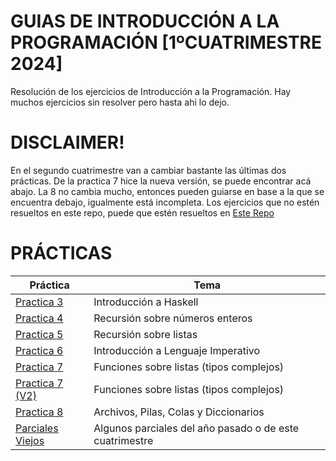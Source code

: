 # GUIAS DE INTRODUCCIÓN A LA PROGRAMACIÓN [1ºCUATRIMESTRE 2024]
Resolución de los ejercicios de Introducción a la Programación. Hay muchos ejercicios sin resolver pero hasta ahi lo dejo.

# DISCLAIMER!
En el segundo cuatrimestre van a cambiar bastante las últimas dos prácticas.
De la practica 7 hice la nueva versión, se puede encontrar acá abajo. La 8 no cambia mucho, entonces pueden guiarse en base a la que se encuentra debajo, igualmente está incompleta. Los ejercicios que no estén resueltos en este repo, puede que estén resueltos en
[Este Repo](https://github.com/agustinacf/IntroduccionALaProgramacion)


# PRÁCTICAS
|                                                         Práctica                                                                |                   Tema                     |
|---------------------------------------------------------------------------------------------------------------------------------|--------------------------------------------|
| [Practica 3](https://github.com/dZev1/IntroProgGuias/tree/14f0320dbd7300760ea5efe5667ba067a4357c6b/Practica3)                   | Introducción a Haskell                     |
| [Practica 4](https://github.com/dZev1/IntroProgGuias/tree/14f0320dbd7300760ea5efe5667ba067a4357c6b/Practica4)                   | Recursión sobre números enteros            |
| [Practica 5](https://github.com/dZev1/IntroProgGuias/tree/14f0320dbd7300760ea5efe5667ba067a4357c6b/Practica5)                   | Recursión sobre listas                     |
| [Practica 6](https://github.com/dZev1/IntroProgGuias/tree/14f0320dbd7300760ea5efe5667ba067a4357c6b/Practica6)                   | Introducción a Lenguaje Imperativo         |
| [Practica 7](https://github.com/dZev1/IntroProgGuias/tree/14f0320dbd7300760ea5efe5667ba067a4357c6b/Practica7)                   | Funciones sobre listas (tipos complejos)   |
| [Practica 7 (V2)](https://github.com/dZev1/IntroProgGuias/tree/153d07e129359d91a10b75ea4d61fc7c2f18ec4e/Practica7Rev)           | Funciones sobre listas (tipos complejos)   |
| [Practica 8](https://github.com/dZev1/IntroProgGuias/tree/14f0320dbd7300760ea5efe5667ba067a4357c6b/Practica8)                   | Archivos, Pilas, Colas y Diccionarios      |
| [Parciales Viejos](https://github.com/dZev1/IntroProgGuias/tree/c8e1ba9197b99832041d53ee7fbd2e0fc07879b8/ParcialesViejos)       | Algunos parciales del año pasado o de este cuatrimestre |
